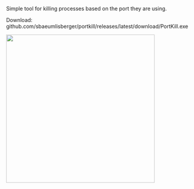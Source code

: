 Simple tool for killing processes based on the port they are using. 

Download: github.com/sbaeumlisberger/portkill/releases/latest/download/PortKill.exe

<img width="400" src="https://github.com/user-attachments/assets/2b9acc97-254e-4453-b754-acaad110f432" />
